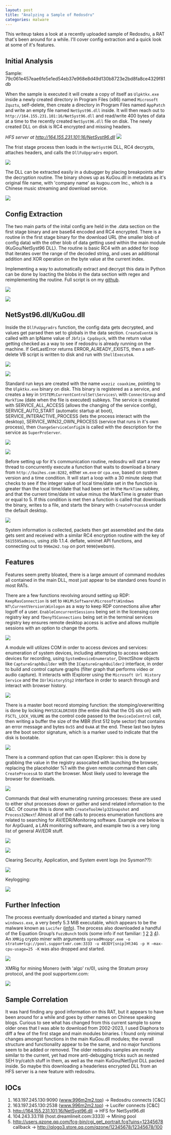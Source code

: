 ```yaml
---
layout: post
title: "Analyzing a Sample of Redosdru"
categories: malware
--- 
```


This writeup takes a look at a recently uploaded sample of Redosdru, a RAT that's been around for a while. I'll cover config extraction and a quick look at some of it's features. 


## Initial Analysis

Sample: 79c061e457eae6fe5e1ed54eb37e968e8d49d130b8723e2bd8fa8ce4329f81db

When the sample is executed it will create a copy of itself as `Ulpktkx.exe` inside a newly created directory in Program Files (x86) named `Microsoft Zquztu`, self-delete, then create a directory in Program Files named `AppPatch` and write an empty file named `NetSyst96.dll` inside. It will then reach out to `http://164.155.231.101:16/NetSyst96.dll` and read/write 400 bytes of data at a time to the recently created `NetSyst96.dll` file on disk. The newly created DLL on disk is RC4 encrypted and missing headers.

*HFS server at http://164.155.231.101:16/NetSyst96.dll*
![](../media/redosdru/hfsserver.png)

The frist stage process then loads in the `NetSyst96` DLL, RC4 decrypts, attaches headers, and calls the `DllFuUpgradrs` export. 

![](../media/redosdru/loader_oper.png)

The DLL can be extracted easily in a dubugger by placing breakpoints after the decryption routine. The binary shows up as KuGou.dll in metadata as it's original file name, with 'company name' as kugou.com Inc., which is a Chinese music streaming and download service.

![](../media/redosdru/Screenshot_20231225_034057.png)

## Config Extraction

The two main parts of the inital config are held in the .data section on the first stage binary and are base64 encoded and RC4 encrypted. There is a routine in the first stage binary for the download URL 
(the smaller blob of config data) with the other blob of data getting used within the main module (KuGou/NetSyst96 DLL). The routine is basic RC4 with an added for loop that iterates over the range of the decoded string, and uses an additional addition and XOR operation on the byte value at the current index.

Implementing a way to automatically extract and decrypt this data in Python can be done by loacting the blobs in the data section with regex and reimplementing the routine. Full script is on my [github](https://github.com/rb3nzr/Malware-Script-Dump/blob/main/Redosdru/redosdru_config_ex.py).

![](../media/redosdru/config_decrypt.png)

![](../media/redosdru/output.png)

## NetSyst96.dll/KuGou.dll 

Inside the `DllFuUpgradrs` function, the config data gets decrypted, and values get parsed then set to globals in the data section. `CreateEventA` is called with an lpName value of `Jbfzja Cpqdayck`, with the return value getting checked as a way to see if redosdru is already running on the machine. If GetLastError returns ERROR_ALREADY_EXISTS, then a self-delete VB script is written to disk and run with `ShellExecuteA`.

![](../media/redosdru/create_event.png)

![](../media/redosdru/vb_script.png)

Standard run keys are created with the name `wseziz coaxkime`, pointing to the `Ulpktkx.exe` binary on disk. This binary is registered as a service, and creates a key in `SYSTEM\CurrentControlSet\Services\` with `ConnectGroup` and `MarkTime` (date when the file is executed) subkeys. The service is created with SERVICE_ALL_ACCESS (allows the changing of the service config), SERVICE_AUTO_START (automatic startup at boot), SERVICE_INTERACTIVE_PROCESS (lets the process interact with the desktop), SERVICE_WIN32_OWN_PROCESS (service that runs in it's own process), then `ChangeServiceConfig2A` is called with the description for the service as `SuperProServer`.

![](../media/redosdru/service_reg.png)

![](../media/redosdru/src_create.png)

Before setting up for it's communication routine, redosdru will start a new thread to concurrently execute a function that waits to download a binary from `http://baihes.com:8282`, either `xm.exe` or `cpa.exe`, based on system version and a time condition. It will start a loop with a 30 minute sleep that checks to see if the integer value of local time/date set in the function is greater than the local time/date that had been set in the `MarkTime` subkey, and that the current time/date int value minus the MarkTime is greater than or equal to 5. If this condition is met then a function is called that downloads the binary, writes to a file, and starts the binary with `CreateProcessA` under the default desktop. 

![](../media/redosdru/downloadexe.png)

System information is collected, packets then get assemebled and the data gets sent and received with a similar RC4 encryption routine with the key of `5615595admins`, using zlib 1.1.4. deflate, wininet API functions, and connecting out to `996m2m2.top` on port `9090`(websm). 

## Features

Features seem pretty bloated, there is a large amount of command modules all contained in the main DLL, most just appear to be standard ones found in most RATs.

There are a few functions revolving around setting up RDP: `KeepRasConnection` is set to `HKLM\Software\Microsoft\Windows NT\CurrentVersion\Winlogon` as a way to keep RDP connections alive after logoff of a user. `EnableConcurrentSessions` being set in the licensing core registry key and `fDenyTSConnections` being set in the terminal services registry key ensures remote desktop access is active and allows multiple sessions with an option to change the ports. 

![](../media/redosdru/rdp.png)

A module will utilizes COM in order to access devices and services: enumeration of system devices, including attempting to access webcam devices for recording, using `SystemDeviceEnumerator`, DirectShow objects like `CaptureGraphBuilder` with the `ICaptureGraphBuilder2` interface, in order to build and control capture graphs (filter graph that performs video or audio capture). It interacts with IExplorer using the `Microsoft Url History Service` and the `IUrlHistoryStg2` interface in order to search through and interact with browser history. 

![](../media/redosdru/com.png)

There is a master boot record stomping function: the stomping/overwritting is done by locking `PHYSICALDRIVE0` (the entire disk that the OS sits on) with `FSCTL_LOCK_VOLUME` as the control code passed to the `DeviceIoControl` call, then writing a buffer the size of the MBR (first 512 byte sector) that contains an error message and bytes `0x55` and `0xAA` at the end. These last two bytes are the boot sector signature, which is a marker used to indicate that the disk is bootable.

![](../media/redosdru/mbr_stomp.png)

There is a command option that can open IExplorer: this is done by grabbing the value in the registry assocaited with launching the browser, replacing the placeholder %1 with the given remote command then calls `CreateProcessA` to start the browser. Most likely used to leverage the browser for downloads. 

![](../media/redosdru/iexploropen.png)

Commands that deal with enumerating running processes: these are used to either shut processes down or gather and send related information to the C&C. Of course this is done with `CreateToolHelp32Snapshot` and `Process32Next`! Almost all of the calls to process enumeration functions are related to searching for AV/EDR/Monitoring software. Example one below is for ArpGuard, a LAN monitoring software, and example two is a very long list of general AV/EDR stuff.

![](../media/redosdru/term_LAN_monitor.png)

![](../media/redosdru/getsecuritysoftware.png)

Clearing Security, Application, and System event logs (no Sysmon??):

![](../media/redosdru/Screenshot_20240102_015027.png)

Keylogging:

![](../media/redosdru/keylogging.png)

## Further Infection 

The process eventually downloaded and started a binary named `windowss.exe`, a very beefy 5.3 MiB executable, which appears to be the malware known as `Lucifer` ([info](https://unit42.paloaltonetworks.com/lucifer-new-cryptojacking-and-ddos-hybrid-malware/)). The process also downloaded a handful of the Equation Group’s `FuzzBunch` tools (some info if not familiar: [1](https://en.wikipedia.org/wiki/Equation_Group#2016_breach_of_the_Equation_Group) [2](https://github.com/x0rz/EQGRP_Lost_in_Translation/tree/master/windows) [3](https://www.rapid7.com/blog/post/2017/04/18/the-shadow-brokers-leaked-exploits-faq/) [4](https://zerosum0x0.blogspot.com/2017/04/doublepulsar-initial-smb-backdoor-ring.html)). An `XMRig` crypto miner with arguments `spreadMnopqr.exe -o stratum+tcp://pool.supportxmr.com:3333 -u 483DY[snip]Ht34G -p H –max-cpu-usage=25 -K` was also dropped and started.

![](../media/redosdru/chartt.png)

XMRig for mining Monero (with 'algo' rx/0), using the Stratum proxy protocol, and the pool supportxmr.com:

![](../media/redosdru/xmrigminer.png)

## Sample Correlation

It was hard finding any good information on this RAT, but it appears to have been around for a while and goes by other names on Chinese speaking blogs. Curious to see what has changed from this current sample to some older ones that I was able to download from 2002-2023, I used Diaphora to diff a few of the first stage and main modules binaries. I found only minimal changes amongst functions in the main KuGou.dll modules; the overall structure and functionality appear to be the same, and no major functions seem to be added or removed. The older redosdru samples are mostly similar to the current, yet had more anti-debugging tricks such as nested SEH try/catch stuff in them, as well as the main KuGou/NetSyst DLL packed inside. So maybe this downloading a headerless encrypted DLL from an HFS server is a new feature with redosdru.

## IOCs

1. 163.197.245.130:9090 (www.996m2m2.top) → Redosdru connects [C&C]
2. 163.197.245.130:2538 (www.996m2m2.top) → Lucifer connects  [C&C]
3. http://164.155.231.101:16/NetSyst96.dll → HFS for NetSyst96.dll
4. 104.243.33.118 (host.dreamlineit.com:3333) → Mining pool
5. http://users.qzone.qq.com/fcg-bin/cgi_get_portrait.fcg?uins=12345678 
    callback -> http://qlogo3.store.qq.com/qzone/12345678/12345678/100












